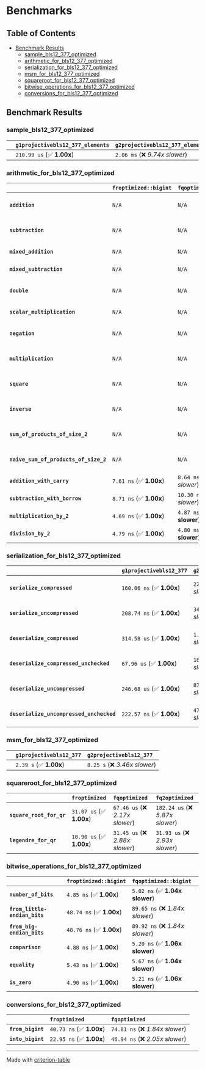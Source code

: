 # Benchmarks

## Table of Contents

- [Benchmark Results](#benchmark-results)
    - [sample_bls12_377_optimized](#sample_bls12_377_optimized)
    - [arithmetic_for_bls12_377_optimized](#arithmetic_for_bls12_377_optimized)
    - [serialization_for_bls12_377_optimized](#serialization_for_bls12_377_optimized)
    - [msm_for_bls12_377_optimized](#msm_for_bls12_377_optimized)
    - [squareroot_for_bls12_377_optimized](#squareroot_for_bls12_377_optimized)
    - [bitwise_operations_for_bls12_377_optimized](#bitwise_operations_for_bls12_377_optimized)
    - [conversions_for_bls12_377_optimized](#conversions_for_bls12_377_optimized)

## Benchmark Results

### sample_bls12_377_optimized

|        | `g1projectivebls12_377_elements`          | `g2projectivebls12_377_elements`           |
|:-------|:------------------------------------------|:------------------------------------------ |
|        | `210.99 us` (✅ **1.00x**)                 | `2.06 ms` (❌ *9.74x slower*)               |

### arithmetic_for_bls12_377_optimized

|                                       | `froptimized::bigint`          | `fqoptimized::bigint`           | `g1projectivebls12_377`          | `g2projectivebls12_377`          | `fq2optimized`                   | `fq12optimized`                   | `fqoptimized`                     | `froptimized`                     |
|:--------------------------------------|:-------------------------------|:--------------------------------|:---------------------------------|:---------------------------------|:---------------------------------|:----------------------------------|:----------------------------------|:--------------------------------- |
| **`addition`**                        | `N/A`                          | `N/A`                           | `1.24 us` (✅ **1.00x**)          | `4.55 us` (❌ *3.67x slower*)     | `23.20 ns` (🚀 **53.54x faster**) | `177.89 ns` (🚀 **6.98x faster**)  | `12.49 ns` (🚀 **99.41x faster**)  | `8.73 ns` (🚀 **142.21x faster**)  |
| **`subtraction`**                     | `N/A`                          | `N/A`                           | `1.28 us` (✅ **1.00x**)          | `4.60 us` (❌ *3.59x slower*)     | `23.29 ns` (🚀 **55.10x faster**) | `157.23 ns` (🚀 **8.16x faster**)  | `12.70 ns` (🚀 **101.01x faster**) | `8.80 ns` (🚀 **145.85x faster**)  |
| **`mixed_addition`**                  | `N/A`                          | `N/A`                           | `906.44 ns` (✅ **1.00x**)        | `3.28 us` (❌ *3.62x slower*)     | `N/A`                            | `N/A`                             | `N/A`                             | `N/A`                             |
| **`mixed_subtraction`**               | `N/A`                          | `N/A`                           | `944.42 ns` (✅ **1.00x**)        | `3.33 us` (❌ *3.53x slower*)     | `N/A`                            | `N/A`                             | `N/A`                             | `N/A`                             |
| **`double`**                          | `N/A`                          | `N/A`                           | `592.38 ns` (✅ **1.00x**)        | `2.23 us` (❌ *3.76x slower*)     | `12.33 ns` (🚀 **48.05x faster**) | `67.32 ns` (🚀 **8.80x faster**)   | `7.13 ns` (🚀 **83.02x faster**)   | `5.85 ns` (🚀 **101.27x faster**)  |
| **`scalar_multiplication`**           | `N/A`                          | `N/A`                           | `339.29 us` (✅ **1.00x**)        | `1.18 ms` (❌ *3.48x slower*)     | `N/A`                            | `N/A`                             | `N/A`                             | `N/A`                             |
| **`negation`**                        | `N/A`                          | `N/A`                           | `N/A`                            | `N/A`                            | `22.61 ns` (❌ *3.66x slower*)    | `92.63 ns` (❌ *14.98x slower*)    | `18.24 ns` (❌ *2.95x slower*)     | `6.18 ns` (✅ **1.00x**)           |
| **`multiplication`**                  | `N/A`                          | `N/A`                           | `N/A`                            | `N/A`                            | `271.18 ns` (❌ *6.34x slower*)   | `7.10 us` (❌ *165.93x slower*)    | `76.13 ns` (❌ *1.78x slower*)     | `42.80 ns` (✅ **1.00x**)          |
| **`square`**                          | `N/A`                          | `N/A`                           | `N/A`                            | `N/A`                            | `236.96 ns` (❌ *6.70x slower*)   | `5.01 us` (❌ *141.54x slower*)    | `66.37 ns` (❌ *1.88x slower*)     | `35.38 ns` (✅ **1.00x**)          |
| **`inverse`**                         | `N/A`                          | `N/A`                           | `N/A`                            | `N/A`                            | `15.09 us` (❌ *2.14x slower*)    | `27.33 us` (❌ *3.87x slower*)     | `14.78 us` (❌ *2.09x slower*)     | `7.07 us` (✅ **1.00x**)           |
| **`sum_of_products_of_size_2`**       | `N/A`                          | `N/A`                           | `N/A`                            | `N/A`                            | `589.68 ns` (❌ *9.56x slower*)   | `14.52 us` (❌ *235.51x slower*)   | `117.97 ns` (❌ *1.91x slower*)    | `61.66 ns` (✅ **1.00x**)          |
| **`naive_sum_of_products_of_size_2`** | `N/A`                          | `N/A`                           | `N/A`                            | `N/A`                            | `577.88 ns` (❌ *6.32x slower*)   | `14.44 us` (❌ *157.85x slower*)   | `163.74 ns` (❌ *1.79x slower*)    | `91.49 ns` (✅ **1.00x**)          |
| **`addition_with_carry`**             | `7.61 ns` (✅ **1.00x**)        | `8.64 ns` (❌ *1.14x slower*)    | `N/A`                            | `N/A`                            | `N/A`                            | `N/A`                             | `N/A`                             | `N/A`                             |
| **`subtraction_with_borrow`**         | `8.71 ns` (✅ **1.00x**)        | `10.30 ns` (❌ *1.18x slower*)   | `N/A`                            | `N/A`                            | `N/A`                            | `N/A`                             | `N/A`                             | `N/A`                             |
| **`multiplication_by_2`**             | `4.69 ns` (✅ **1.00x**)        | `4.87 ns` (✅ **1.04x slower**)  | `N/A`                            | `N/A`                            | `N/A`                            | `N/A`                             | `N/A`                             | `N/A`                             |
| **`division_by_2`**                   | `4.79 ns` (✅ **1.00x**)        | `4.80 ns` (✅ **1.00x slower**)  | `N/A`                            | `N/A`                            | `N/A`                            | `N/A`                             | `N/A`                             | `N/A`                             |

### serialization_for_bls12_377_optimized

|                                          | `g1projectivebls12_377`          | `g2projectivebls12_377`          | `froptimized`                      | `fqoptimized`                      | `fq2optimized`                      | `fq12optimized`                   |
|:-----------------------------------------|:---------------------------------|:---------------------------------|:-----------------------------------|:-----------------------------------|:------------------------------------|:--------------------------------- |
| **`serialize_compressed`**               | `160.06 ns` (✅ **1.00x**)        | `222.87 ns` (❌ *1.39x slower*)   | `31.42 ns` (🚀 **5.09x faster**)    | `56.72 ns` (🚀 **2.82x faster**)    | `113.61 ns` (✅ **1.41x faster**)    | `707.45 ns` (❌ *4.42x slower*)    |
| **`serialize_uncompressed`**             | `208.74 ns` (✅ **1.00x**)        | `341.08 ns` (❌ *1.63x slower*)   | `32.12 ns` (🚀 **6.50x faster**)    | `55.83 ns` (🚀 **3.74x faster**)    | `113.41 ns` (🚀 **1.84x faster**)    | `706.21 ns` (❌ *3.38x slower*)    |
| **`deserialize_compressed`**             | `314.58 us` (✅ **1.00x**)        | `1.06 ms` (❌ *3.39x slower*)     | `52.51 ns` (🚀 **5990.72x faster**) | `92.03 ns` (🚀 **3418.20x faster**) | `215.54 ns` (🚀 **1459.52x faster**) | `1.27 us` (🚀 **248.56x faster**)  |
| **`deserialize_compressed_unchecked`**   | `67.96 us` (✅ **1.00x**)         | `183.29 us` (❌ *2.70x slower*)   | `52.52 ns` (🚀 **1293.94x faster**) | `92.13 ns` (🚀 **737.68x faster**)  | `215.62 ns` (🚀 **315.19x faster**)  | `1.27 us` (🚀 **53.60x faster**)   |
| **`deserialize_uncompressed`**           | `246.68 us` (✅ **1.00x**)        | `879.03 us` (❌ *3.56x slower*)   | `52.45 ns` (🚀 **4703.24x faster**) | `92.20 ns` (🚀 **2675.58x faster**) | `215.28 ns` (🚀 **1145.85x faster**) | `1.27 us` (🚀 **194.90x faster**)  |
| **`deserialize_uncompressed_unchecked`** | `222.57 ns` (✅ **1.00x**)        | `470.72 ns` (❌ *2.11x slower*)   | `52.44 ns` (🚀 **4.24x faster**)    | `91.92 ns` (🚀 **2.42x faster**)    | `214.97 ns` (✅ **1.04x faster**)    | `1.27 us` (❌ *5.69x slower*)      |

### msm_for_bls12_377_optimized

|        | `g1projectivebls12_377`          | `g2projectivebls12_377`           |
|:-------|:---------------------------------|:--------------------------------- |
|        | `2.39 s` (✅ **1.00x**)           | `8.25 s` (❌ *3.46x slower*)       |

### squareroot_for_bls12_377_optimized

|                          | `froptimized`            | `fqoptimized`                   | `fq2optimized`                    |
|:-------------------------|:-------------------------|:--------------------------------|:--------------------------------- |
| **`square_root_for_qr`** | `31.07 us` (✅ **1.00x**) | `67.46 us` (❌ *2.17x slower*)   | `182.24 us` (❌ *5.87x slower*)    |
| **`legendre_for_qr`**    | `10.90 us` (✅ **1.00x**) | `31.45 us` (❌ *2.88x slower*)   | `31.93 us` (❌ *2.93x slower*)     |

### bitwise_operations_for_bls12_377_optimized

|                               | `froptimized::bigint`          | `fqoptimized::bigint`            |
|:------------------------------|:-------------------------------|:-------------------------------- |
| **`number_of_bits`**          | `4.85 ns` (✅ **1.00x**)        | `5.02 ns` (✅ **1.04x slower**)   |
| **`from_little-endian_bits`** | `48.74 ns` (✅ **1.00x**)       | `89.65 ns` (❌ *1.84x slower*)    |
| **`from_big-endian_bits`**    | `48.76 ns` (✅ **1.00x**)       | `89.92 ns` (❌ *1.84x slower*)    |
| **`comparison`**              | `4.88 ns` (✅ **1.00x**)        | `5.20 ns` (✅ **1.06x slower**)   |
| **`equality`**                | `5.43 ns` (✅ **1.00x**)        | `5.67 ns` (✅ **1.04x slower**)   |
| **`is_zero`**                 | `4.90 ns` (✅ **1.00x**)        | `5.21 ns` (✅ **1.06x slower**)   |

### conversions_for_bls12_377_optimized

|                   | `froptimized`            | `fqoptimized`                    |
|:------------------|:-------------------------|:-------------------------------- |
| **`from_bigint`** | `40.73 ns` (✅ **1.00x**) | `74.81 ns` (❌ *1.84x slower*)    |
| **`into_bigint`** | `22.95 ns` (✅ **1.00x**) | `46.94 ns` (❌ *2.05x slower*)    |

---
Made with [criterion-table](https://github.com/nu11ptr/criterion-table)

